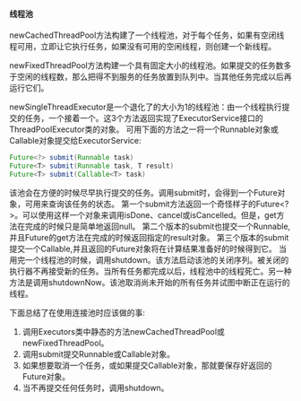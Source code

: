#### 线程池
newCachedThreadPool方法构建了一个线程池，对于每个任务，如果有空闭线程可用，立即让它执行任务，如果没有可用的空闲线程，则创建一个新线程。

newFixedThreadPool方法构建一个具有固定大小的线程池。如果提交的任务数多于空闲的线程数，那么把得不到服务的任务放置到队列中。当其他任务完成以后再运行它们。

newSingleThreadExecutor是一个退化了的大小为1的线程池：由一个线程执行提交的任务，一个接着一个。这3个方法返回实现了ExecutorService接口的ThreadPoolExecutor类的对象。
可用下面的方法之一将一个Runnable对象或Callable对象提交给ExecutorService:
```java
Future<?> submit(Runnable task)
Future<T> submit(Runnable task, T result)
Future<T> submit(Callable<T> task)
```
该池会在方便的时候尽早执行提交的任务。调用submit时，会得到一个Future对象，可用来查询该任务的状态。
第一个submit方法返回一个奇怪样子的Future<?>。可以使用这样一个对象来调用isDone、cancel或isCancelled。但是，get方法在完成的时候只是简单地返回null。
第二个版本的submit也提交一个Runnable,并且Future的get方法在完成的时候返回指定的result对象。
第三个版本的submit提交一个Callable,并且返回的Future对象将在计算结果准备好的时候得到它。
当用完一个线程池的时候，调用shutdown。该方法启动该池的关闭序列。被关闭的执行器不再接受新的任务。当所有任务都完成以后，线程池中的线程死亡。另一种方法是调用shutdownNow。该池取消尚未开始的所有任务并试图中断正在运行的线程。

下面总结了在使用连接池时应该做的事:
1. 调用Executors类中静态的方法newCachedThreadPool或newFixedThreadPool。
2. 调用submit提交Runnable或Callable对象。
3. 如果想要取消一个任务，或如果提交Callable对象，那就要保存好返回的Future对象。
4. 当不再提交任何任务时，调用shutdown。